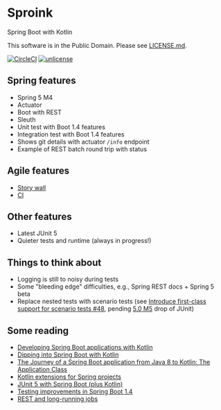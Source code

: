 # Sproink

Spring Boot with Kotlin

This software is in the Public Domain.  Please see [LICENSE.md](LICENSE.md).

[![CircleCI](https://circleci.com/gh/binkley/sproingk.svg?style=svg)](https://circleci.com/gh/binkley/sproingk) [![unlicense](https://img.shields.io/badge/un-license-green.svg?style=flat)](http://unlicense.org)

## Spring features

* Spring 5 M4
* Actuator
* Boot with REST
* Sleuth
* Unit test with Boot 1.4 features
* Integration test with Boot 1.4 features
* Shows git details with actuator `/info` endpoint
* Example of REST batch round trip with status

## Agile features

* [Story wall](https://github.com/binkley/sproingk/projects/2)
* [CI](https://circleci.com/gh/binkley/sproingk)

## Other features

* Latest JUnit 5
* Quieter tests and runtime (always in progress!)

## Things to think about

* Logging is still to noisy during tests
* Some "bleeding edge" difficulties, e.g., Spring REST docs + Spring 5 beta
* Replace nested tests with scenario tests (see [Introduce first-class support for scenario tests #48](https://github.com/junit-team/junit5/issues/48), pending [5.0 M5](https://github.com/junit-team/junit5/milestone/8) drop of JUnit)

## Some reading

* [Developing Spring Boot applications with Kotlin](https://spring.io/blog/2016/02/15/developing-spring-boot-applications-with-kotlin)
* [Dipping into Spring Boot with Kotlin](https://medium.com/@mchlstckl/dipping-into-spring-boot-with-kotlin-31881edd13c2#.h26gsle9y)
* [The Journey of a Spring Boot application from Java 8 to Kotlin: The Application Class](http://engineering.pivotal.io/post/spring-boot-application-with-kotlin/)
* [Kotlin extensions for Spring projects](https://github.com/sdeleuze/spring-kotlin)
* [JUnit 5 with Spring Boot (plus Kotlin)](https://objectpartners.com/2016/07/26/junit-5-with-spring-boot-plus-kotlin/)
* [Testing improvements in Spring Boot 1.4](https://spring.io/blog/2016/04/15/testing-improvements-in-spring-boot-1-4)
* [REST and long-running jobs](http://farazdagi.com/blog/2014/rest-long-running-jobs/)
